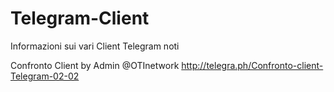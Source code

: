 # Telegram-Client
Informazioni sui vari Client Telegram noti

Confronto Client by Admin @OTInetwork http://telegra.ph/Confronto-client-Telegram-02-02
